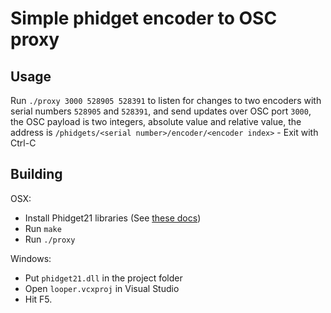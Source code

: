 # Simple phidget encoder to OSC proxy

## Usage

Run `./proxy 3000 528905 528391` to listen for changes to two encoders with serial numbers `528905` and `528391`, and send updates over OSC port `3000`, the OSC payload is two integers, absolute value and relative value, the address is `/phidgets/<serial number>/encoder/<encoder index>` - Exit with Ctrl-C

## Building

OSX:
* Install Phidget21 libraries (See [these docs](https://www.phidgets.com/docs21/Language_-_C))
* Run `make`
* Run `./proxy`

Windows:
* Put `phidget21.dll` in the project folder
* Open `looper.vcxproj` in Visual Studio
* Hit F5.
